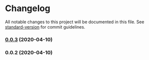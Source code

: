 # Changelog

All notable changes to this project will be documented in this file. See [standard-version](https://github.com/conventional-changelog/standard-version) for commit guidelines.

### [0.0.3](https://github.com/peterkimzz/nuxt-seo/compare/v0.0.2...v0.0.3) (2020-04-10)

### 0.0.2 (2020-04-10)
